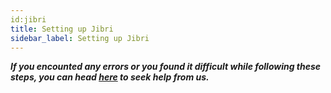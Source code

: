 ```yaml
---
id:jibri
title: Setting up Jibri
sidebar_label: Setting up Jibri
---
```


<!-- Global site tag (gtag.js) - Google Analytics -->
<script async src="https://www.googletagmanager.com/gtag/js?id=UA-163579416-2"></script>
<script>
  window.dataLayer = window.dataLayer || [];
  function gtag(){dataLayer.push(arguments);}
  gtag('js', new Date());

  gtag('config', 'UA-163579416-2');
</script>

**_If you encounted any errors or you found it difficult while following these steps, you can head [here](https://docs.easyjitsi.com/docs/help) to seek help from us._**
